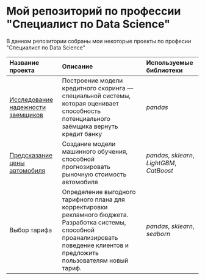 # Мой репозиторий по профессии "Специалист по Data Science"
В данном репозитории собраны мои некоторые проекты по професии "Специалист по Data Science"

| Название проекта | Описание | Используемые библиотеки | 
| :---------------------- | :---------------------- | :---------------------- |
|   [Исследование надежности заемщиков](https://github.com/BogdanShumskiy/yandex_practicum/tree/main/bank_debt)| Построение модели кредитного скоринга — специальной системы, которая оценивает способность потенциального заёмщика вернуть кредит банку| *pandas* |
| [Предсказание цены автомобиля](https://github.com/BogdanShumskiy/yandex_practicum/tree/main/predict_price)| Создание модели машинного обучения, способной прогнозировать рыночную стоимость автомобиля| *pandas*, *sklearn*, *LightGBM*, *CatBoost* |
| Выбор тарифа| Определение выгодного тарифного плана для корректировки рекламного бюджета. Разработка системы, способной проанализировать поведение клиентов и предложить пользователям новый тариф.| *pandas*, *sklearn*, *seaborn* |
